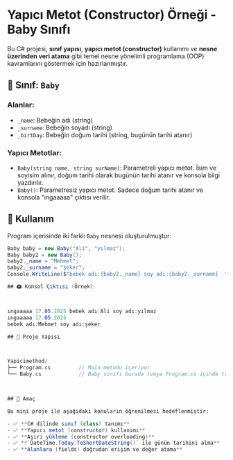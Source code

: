 # Yapıcı Metot (Constructor) Örneği - Baby Sınıfı

Bu C# projesi, **sınıf yapısı**, **yapıcı metot (constructor)** kullanımı ve **nesne üzerinden veri atama** gibi temel nesne yönelimli programlama (OOP) kavramlarını göstermek için hazırlanmıştır.

## 👶 Sınıf: `Baby`

### Alanlar:
- `_name`: Bebeğin adı (string)
- `_surname`: Bebeğin soyadı (string)
- `_birtDay`: Bebeğin doğum tarihi (string, bugünün tarihi atanır)

### Yapıcı Metotlar:
- `Baby(string name, string surName)`: Parametreli yapıcı metot. İsim ve soyisim alınır, doğum tarihi olarak bugünün tarihi atanır ve konsola bilgi yazdırılır.
- `Baby()`: Parametresiz yapıcı metot. Sadece doğum tarihi atanır ve konsola "ıngaaaaa" çıktısı verilir.

## 🧪 Kullanım

Program içerisinde iki farklı `Baby` nesnesi oluşturulmuştur:

```csharp
Baby baby = new Baby("Ali", "yılmaz");
Baby baby2 = new Baby();
baby2._name = "Mehmet";
baby2._surname = "şeker";
Console.WriteLine($"bebek adı:{baby2._name} soy adı:{baby2._surname}  ");

## 🖨️ Konsol Çıktısı (Örnek)



ıngaaaaa 17.05.2025 bebek adı:Ali soy adı:yılmaz  
ıngaaaaa 17.05.2025 
bebek adı:Mehmet soy adı:şeker  

## 📁 Proje Yapısı



Yapicimethod/
├── Program.cs         // Main metodu içeriyor
└── Baby.cs            // Baby sınıfı burada (veya Program.cs içinde tanımlı)



## 🎯 Amaç

Bu mini proje ile aşağıdaki konuların öğrenilmesi hedeflenmiştir:

- ✅ **C# dilinde sınıf (class) tanımı**
- ✅ **Yapıcı metot (constructor) kullanımı**
- ✅ **Aşırı yükleme (constructor overloading)**
- ✅ **`DateTime.Today.ToShortDateString()` ile günün tarihini alma**
- ✅ **Alanlara (fields) doğrudan erişim ve değer atama**
